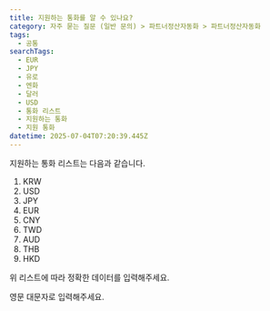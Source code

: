 ```yaml
---
title: 지원하는 통화를 알 수 있나요?
category: 자주 묻는 질문 (일반 문의) > 파트너정산자동화 > 파트너정산자동화
tags:
  - 공통
searchTags:
  - EUR
  - JPY
  - 유로
  - 엔화
  - 달러
  - USD
  - 통화 리스트
  - 지원하는 통화
  - 지원 통화
datetime: 2025-07-04T07:20:39.445Z
---
```


지원하는 통화 리스트는 다음과 같습니다.

1. KRW
2. USD
3. JPY
4. EUR
5. CNY
6. TWD
7. AUD
8. THB
9. HKD

위 리스트에 따라 정확한 데이터를 입력해주세요.

영문 대문자로 입력해주세요.
